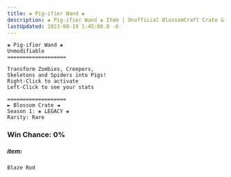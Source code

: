 ```yaml
---
title: ❀ Pig-ifier Wand ❀
description: ❀ Pig-ifier Wand ❀ Item | Unofficial BlossomCraft Crate & Item Documentation
lastUpdated: 2023-08-19 1:45:00.0 -6
---
```

```
❀ Pig-ifier Wand ❀
Unmodifiable
===================

Transform Zombies, Creepers, 
Skeletons and Spiders into Pigs!
Right-Click to activate
Left-Click to see your stats

===================
► Blossom Crate ◄
Season 1: ❀ LEGACY ❀
Rarity: Rare
```
### Win Chance: 0%

##### item:
`Blaze Rod`